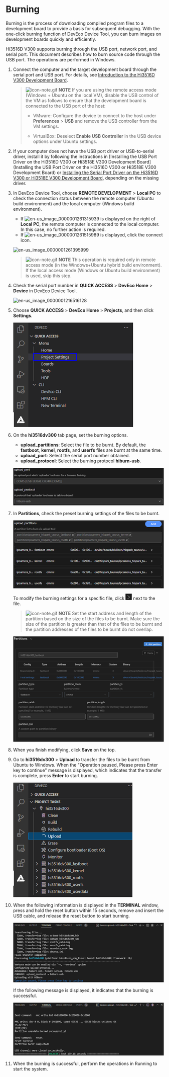 # Burning


Burning is the process of downloading compiled program files to a development board to provide a basis for subsequent debugging. With the one-click burning function of DevEco Device Tool, you can burn images on development boards quickly and efficiently.


Hi3516D V300 supports burning through the USB port, network port, and serial port. This document describes how to burn source code through the USB port. The operations are performed in Windows.


1. Connect the computer and the target development board through the serial port and USB port. For details, see [Introduction to the Hi3516D V300 Development Board](quickstart-lite-introduction-hi3516.md).
   > ![icon-note.gif](../public_sys-resources/icon-note.gif) **NOTE**
   > If you are using the remote access mode (Windows + Ubuntu on the local VM), disable the USB control of the VM as follows to ensure that the development board is connected to the USB port of the host:
   > 
   > - VMware: Configure the device to connect to the host under **Preferences** > **USB** and remove the USB controller from the VM settings.
   > 
   > - VirtualBox: Deselect **Enable USB Controller** in the USB device options under Ubuntu settings.

2. If your computer does not have the USB port driver or USB-to-serial driver, install it by following the instructions in [Installing the USB Port Driver on the Hi3516D V300 or Hi3518E V300 Development Board](Installing the USB Port Driver on the Hi3516D V300 or Hi3518E V300 Development Board) or [Installing the Serial Port Driver on the Hi3516D V300 or Hi3518E V300 Development Board](https://device.harmonyos.com/en/docs/documentation/guide/hi3516_hi3518-drivers-0000001050743695), depending on the missing driver.

3. In DevEco Device Tool, choose **REMOTE DEVELOPMENT** > **Local PC** to check the connection status between the remote computer (Ubuntu build environment) and the local computer (Windows build environment).
   - If ![en-us_image_0000001261315939](figures/en-us_image_0000001261315939.png) is displayed on the right of **Local PC**, the remote computer is connected to the local computer. In this case, no further action is required.
   - If ![en-us_image_0000001261515989](figures/en-us_image_0000001261515989.png) is displayed, click the connect icon.

   ![en-us_image_0000001261395999](figures/en-us_image_0000001261395999.png)

   > ![icon-note.gif](../public_sys-resources/icon-note.gif) **NOTE**
   > This operation is required only in remote access mode (in the Windows+Ubuntu hybrid build environment). If the local access mode (Windows or Ubuntu build environment) is used, skip this step.

4. Check the serial port number in **QUICK ACCESS** > **DevEco Home** > **Device** in DevEco Device Tool.

   ![en-us_image_0000001216516128](figures/en-us_image_0000001216516128.png)

5. Choose **QUICK ACCESS** > **DevEco Home** > **Projects**, and then click **Settings**.

   ![en-us_image_0000001198566364](figures/en-us_image_0000001198566364.png)

6. On the **hi3516dv300** tab page, set the burning options.
   - **upload_partitions**: Select the file to be burnt. By default, the **fastboot**, **kernel**, **rootfs**, and **userfs** files are burnt at the same time.
   - **upload_port**: Select the serial port number obtained.
   - **upload_protocol**: Select the burning protocol **hiburn-usb**.

   ![en-us_image_0000001223190441](figures/en-us_image_0000001223190441.png)

7. In **Partitions**, check the preset burning settings of the files to be burnt.

   ![en-us_image_0000001312778829](figures/en-us_image_0000001312778829.png)

    To modify the burning settings for a specific file, click ![en-us_image_0000001312898911](figures/en-us_image_0000001312898911.png) next to the file.
   > ![icon-note.gif](../public_sys-resources/icon-note.gif) **NOTE**
   > Set the start address and length of the partition based on the size of the files to be burnt. Make sure the size of the partition is greater than that of the files to be burnt and the partition addresses of the files to be burnt do not overlap.

   ![en-us_image_0000001312780249](figures/en-us_image_0000001312780249.png)

8. When you finish modifying, click **Save** on the top.

9. Go to **hi3516dv300** > **Upload** to transfer the files to be burnt from Ubuntu to Windows. When the "Operation paused, Please press Enter key to continue" message is displayed, which indicates that the transfer is complete, press **Enter** to start burning.

   ![en-us_image_0000001266887264](figures/en-us_image_0000001266887264.png)

10. When the following information is displayed in the **TERMINAL** window, press and hold the reset button within 15 seconds, remove and insert the USB cable, and release the reset button to start burning.

    ![en-us_image_0000001114129426](figures/en-us_image_0000001114129426.png)

    If the following message is displayed, it indicates that the burning is successful.

    ![en-us_image_0000001160649343](figures/en-us_image_0000001160649343.png)

11. When the burning is successful, perform the operations in Running to start the system.
